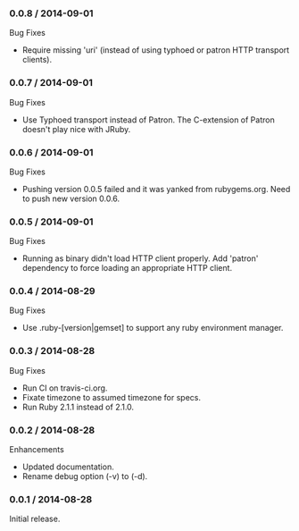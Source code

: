 ### 0.0.8 / 2014-09-01

Bug Fixes

* Require missing 'uri' (instead of using typhoed or patron HTTP transport clients).

### 0.0.7 / 2014-09-01

Bug Fixes

* Use Typhoed transport instead of Patron. The C-extension of Patron doesn't play nice with JRuby.

### 0.0.6 / 2014-09-01

Bug Fixes

* Pushing version 0.0.5 failed and it was yanked from rubygems.org. Need to push new version 0.0.6.

### 0.0.5 / 2014-09-01

Bug Fixes

* Running as binary didn't load HTTP client properly. Add 'patron' dependency
  to force loading an appropriate HTTP client.

### 0.0.4 / 2014-08-29

Bug Fixes

* Use .ruby-[version|gemset] to support any ruby environment manager.

### 0.0.3 / 2014-08-28

Bug Fixes

* Run CI on travis-ci.org.
* Fixate timezone to assumed timezone for specs.
* Run Ruby 2.1.1 instead of 2.1.0.

### 0.0.2 / 2014-08-28

Enhancements

* Updated documentation.
* Rename debug option (-v) to (-d).

### 0.0.1 / 2014-08-28

Initial release.
